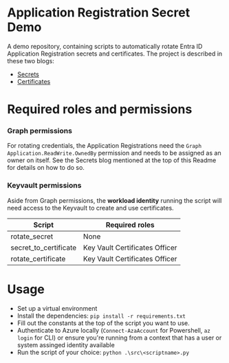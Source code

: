 # Application Registration Secret Demo
A demo repository, containing scripts to automatically rotate Entra ID Application Registration secrets and certificates.
The project is described in these two blogs:
- [Secrets](https://medium.com/@TimGroothuis/application-registration-secrets-fire-forget-c447d4905698)
- [Certificates](https://medium.com/@TimGroothuis/mastering-certificate-rotation-in-entra-id-65e580eadacc)

# Required roles and permissions
### Graph permissions
For rotating credentials, the Application Registrations need the `Graph Application.ReadWrite.OwnedBy` permission and needs to be assigned
as an owner on itself. See the Secrets blog mentioned at the top of this Readme for details on how to do so.

### Keyvault permissions
Aside from Graph permissions, the **workload identity** running the script will need access to the Keyvault to create and use certificates.

| Script                | Required roles                 | 
|-----------------------|--------------------------------|
| rotate_secret         | None                           |
| secret_to_certificate | Key Vault Certificates Officer |
| rotate_certificate    | Key Vault Certificates Officer |

# Usage
- Set up a virtual environment
- Install the dependencies: `pip install -r requirements.txt`
- Fill out the constants at the top of the script you want to use.
- Authenticate to Azure locally (`Connect-AzaAccount` for Powershell, `az login` for CLI) or ensure you're running from a context that has a user or system assinged identity available
- Run the script of your choice: `python .\src\<scriptname>.py`
